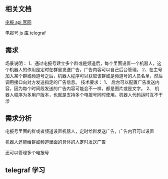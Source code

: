 ## 相关文档

[电报 api 官网](https://core.telegram.org/api)

[电报号 js 库 telegraf](https://github.com/telegraf/telegraf)

## 需求

场景说明：
1、通过电报号建立多个群或是频道后，每个里面设置一个机器人，这个机器人的作用是定时在群里发送广告，广告内容可以自己后台管理。
2、在主号加入某个群或频道号之后，机器人程序可以获取该群或是频道号的人员名单，然后调用接口向对方发送指定的广告信息。
技术要求：
1、 后台可以配置广告发送内容，因为每个时间段发送的广告内容可能会不一样，都是图片或是文字。
2、 机器人程序为多用户版本，也就是支持多个电报号同时使用。机器人代码运时互不干涉

## 需求分析

电报号里面的群或者频道设置机器人，定时给群发送广告，广告内容可以设置

机器人还能给群或频道里面的具体的人定时发送广告

还可以管理多个电报号

## telegraf 学习

